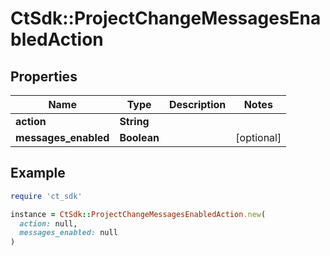 # CtSdk::ProjectChangeMessagesEnabledAction

## Properties

| Name | Type | Description | Notes |
| ---- | ---- | ----------- | ----- |
| **action** | **String** |  |  |
| **messages_enabled** | **Boolean** |  | [optional] |

## Example

```ruby
require 'ct_sdk'

instance = CtSdk::ProjectChangeMessagesEnabledAction.new(
  action: null,
  messages_enabled: null
)
```

